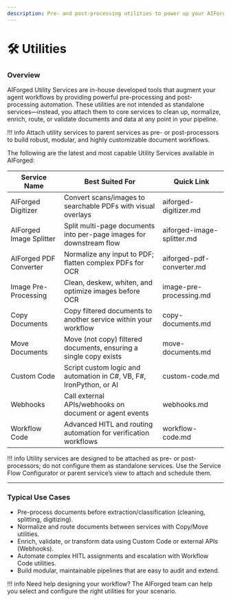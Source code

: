 ```yaml
---
description: Pre- and post-processing utilities to power up your AIForged agent workflows.
---
```


# 🛠️ Utilities

### Overview

AIForged Utility Services are in-house developed tools that augment your agent workflows by providing powerful pre-processing and post-processing automation. These utilities are not intended as standalone services—instead, you attach them to core services to clean up, normalize, enrich, route, or validate documents and data at any point in your pipeline.

!!! info
    Attach utility services to parent services as pre- or post-processors to build robust, modular, and highly customizable document workflows.

The following are the latest and most capable Utility Services available in AIForged:

| Service Name            | Best Suited For                                                     | Quick Link                 |
| ----------------------- | ------------------------------------------------------------------- | -------------------------- |
| AIForged Digitizer      | Convert scans/images to searchable PDFs with visual overlays        | aiforged-digitizer.md      |
| AIForged Image Splitter | Split multi-page documents into per-page images for downstream flow | aiforged-image-splitter.md |
| AIForged PDF Converter  | Normalize any input to PDF; flatten complex PDFs for OCR            | aiforged-pdf-converter.md  |
| Image Pre-Processing    | Clean, deskew, whiten, and optimize images before OCR               | image-pre-processing.md    |
| Copy Documents          | Copy filtered documents to another service within your workflow     | copy-documents.md          |
| Move Documents          | Move (not copy) filtered documents, ensuring a single copy exists   | move-documents.md          |
| Custom Code             | Script custom logic and automation in C#, VB, F#, IronPython, or AI | custom-code.md             |
| Webhooks                | Call external APIs/webhooks on document or agent events             | webhooks.md                |
| Workflow Code           | Advanced HITL and routing automation for verification workflows     | workflow-code.md           |

!!! info
    Utility services are designed to be attached as pre- or post-processors; do not configure them as standalone services. Use the Service Flow Configurator or parent service’s view to attach and schedule them.

***

### Typical Use Cases

* Pre-process documents before extraction/classification (cleaning, splitting, digitizing).
* Normalize and route documents between services with Copy/Move utilities.
* Enrich, validate, or transform data using Custom Code or external APIs (Webhooks).
* Automate complex HITL assignments and escalation with Workflow Code utilities.
* Build modular, maintainable pipelines that are easy to audit and extend.

!!! info
    Need help designing your workflow? The AIForged team can help you select and configure the right utilities for your scenario.


